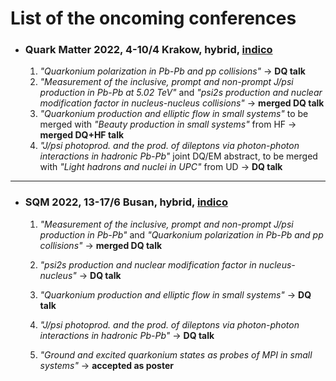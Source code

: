 # List of the oncoming conferences

- ### Quark Matter 2022, 4-10/4 Krakow, hybrid, [indico](https://indico.cern.ch/event/895086/)
  1. *"Quarkonium polarization in Pb-Pb and pp collisions"* &rarr; **DQ talk**
  2. *"Measurement of the inclusive, prompt and non-prompt J/psi production in Pb-Pb at 5.02 TeV"* and *"psi2s production and nuclear modification factor in nucleus-nucleus collisions"* &rarr; **merged DQ talk**
  3. *"Quarkonium production and elliptic flow in small systems"* to be merged with *"Beauty production in small systems"* from HF &rarr; **merged DQ+HF talk**
  4. *"J/psi photoprod. and the prod. of dileptons via photon-photon interactions in hadronic Pb-Pb"* joint DQ/EM abstract, to be merged with *"Light hadrons and nuclei in UPC"* from UD &rarr; **DQ talk**

---

- ### SQM 2022, 13-17/6 Busan, hybrid, [indico](https://sqm2022.pusan.ac.kr/)
  1. *"Measurement of the inclusive, prompt and non-prompt J/psi production in Pb-Pb"* and *"Quarkonium polarization in Pb-Pb and pp collisions"* &rarr; **merged DQ talk**

  2. *"psi2s production and nuclear modification factor in nucleus-nucleus"* &rarr; **DQ talk**

  3. *"Quarkonium production and elliptic flow in small systems"* &rarr; **DQ talk**

  4. *"J/psi photoprod. and the prod. of dileptons via photon-photon interactions in hadronic Pb-Pb"* &rarr; **DQ talk**

  5. *"Ground and excited quarkonium states as probes of MPI in small systems"* &rarr; **accepted as poster**
